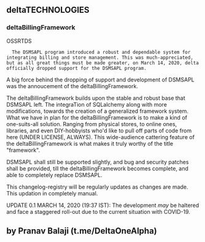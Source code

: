 ## deltaTECHNOLOGIES
### deltaBillingFramework


OSSRTDS
      
      The DSMSAPL program introduced a robust and dependable system for integrating billing and store management. This was much-appreciated, but as all great things must be made greater, on March 14, 2020, delta officially dropped support for the DSMSAPL program.
A big force behind the dropping of support and development of DSMSAPL was the annoucement of the deltaBillingFramework.

The deltaBillingFramework builds upon the stable and robust base that DSMSAPL left. 
The integraTion of SQLalchemy along with more modifications, towards the creation of a generalized framework system.
What we have in plan for the deltaBillingFramework is to make a kind of one-suits-all solution. Ranging from physical stores, to online ones, libraries, and even DIY-hobbyists who'd like to pull off parts of code from here (UNDER LICENSE, ALWAYS).
This wide-audience cattering feature of the deltaBillingFramework is what makes it truly worthy of the title "framework".

DSMSAPL shall still be supported slightly, and bug and security patches shall be provided, till the deltaBillingFramework becomes complete, and able to completely replace DSMSAPL.

This changelog-registry will be regularly updates as changes are made. This updation in completely manual.


UPDATE 0.1 MARCH 14, 2020 (19:37 IST): The development *may* be haltered and face a staggered roll-out due to the current situation with COVID-19.




## by Pranav Balaji (t.me/DeltaOneAlpha)